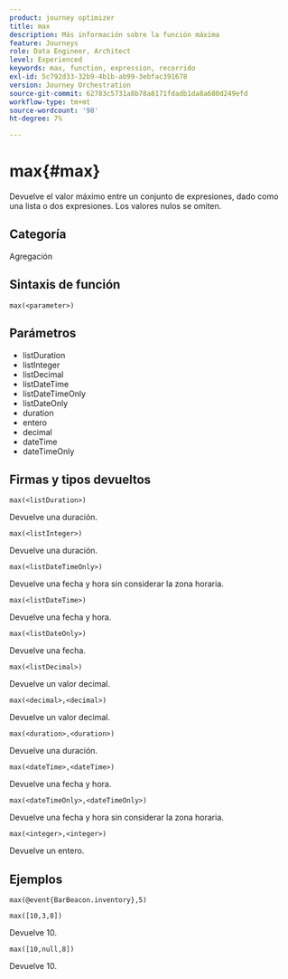 ```yaml
---
product: journey optimizer
title: max
description: Más información sobre la función máxima
feature: Journeys
role: Data Engineer, Architect
level: Experienced
keywords: max, function, expression, recorrido
exl-id: 5c792d33-32b9-4b1b-ab99-3ebfac391678
version: Journey Orchestration
source-git-commit: 62783c5731a8b78a8171fdadb1da8a680d249efd
workflow-type: tm+mt
source-wordcount: '98'
ht-degree: 7%

---
```


# max{#max}

Devuelve el valor máximo entre un conjunto de expresiones, dado como una lista o dos expresiones. Los valores nulos se omiten.

## Categoría

Agregación

## Sintaxis de función

`max(<parameter>)`

## Parámetros

* listDuration
* listInteger
* listDecimal
* listDateTime
* listDateTimeOnly
* listDateOnly
* duration
* entero
* decimal
* dateTime
* dateTimeOnly

## Firmas y tipos devueltos

`max(<listDuration>)`

Devuelve una duración.

`max(<listInteger>)`

Devuelve una duración.

`max(<listDateTimeOnly>)`

Devuelve una fecha y hora sin considerar la zona horaria.

`max(<listDateTime>)`

Devuelve una fecha y hora.

`max(<listDateOnly>)`

Devuelve una fecha.

`max(<listDecimal>)`

Devuelve un valor decimal.

`max(<decimal>,<decimal>)`

Devuelve un valor decimal.

`max(<duration>,<duration>)`

Devuelve una duración.

`max(<dateTime>,<dateTime>)`

Devuelve una fecha y hora.

`max(<dateTimeOnly>,<dateTimeOnly>)`

Devuelve una fecha y hora sin considerar la zona horaria.

`max(<integer>,<integer>)`

Devuelve un entero.

## Ejemplos

`max(@event{BarBeacon.inventory},5)`

`max([10,3,8])`

Devuelve 10.

`max([10,null,8])`

Devuelve 10.
